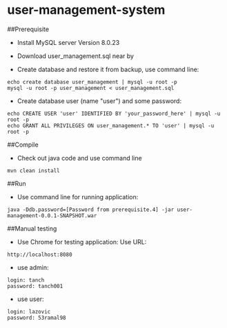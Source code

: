 # user-management-system
##Prerequisite

- Install MySQL server Version 8.0.23

- Download user_management.sql near by

- Create database and restore it from backup, use command line:

```
echo create database user_management | mysql -u root -p
mysql -u root -p user_management < user_management.sql
```

- Create database user (name "user") and some password:


```
echo CREATE USER 'user' IDENTIFIED BY 'your_password_here' | mysql -u root -p
echo GRANT ALL PRIVILEGES ON user_management.* TO 'user' | mysql -u root -p
```

##Compile
- Check out java code and use command line

```
mvn clean install
```
	
##Run
- Use command line for running application:

```
java -Ddb.password=[Password from prerequisite.4] -jar user-management-0.0.1-SNAPSHOT.war
```

##Manual testing
- Use Chrome for testing application:
	Use URL:
	
```	
http://localhost:8080
```
		
- use admin:

```
login: tanch
password: tanch001
```

- use user:

```
login: lazovic
password: 53ramal98 	
	